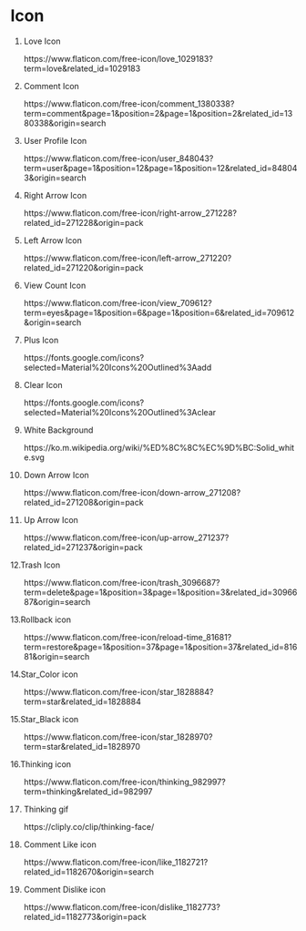 # Icon

1. Love Icon
<ol><a> https://www.flaticon.com/free-icon/love_1029183?term=love&related_id=1029183</a></ol>

2. Comment Icon
<ol><a> https://www.flaticon.com/free-icon/comment_1380338?term=comment&page=1&position=2&page=1&position=2&related_id=1380338&origin=search</a></ol>

3. User Profile Icon
<ol><a> https://www.flaticon.com/free-icon/user_848043?term=user&page=1&position=12&page=1&position=12&related_id=848043&origin=search</a></ol>

4. Right Arrow Icon
<ol><a>  https://www.flaticon.com/free-icon/right-arrow_271228?related_id=271228&origin=pack </a></ol>

5. Left Arrow Icon
<ol><a> https://www.flaticon.com/free-icon/left-arrow_271220?related_id=271220&origin=pack </a></ol>

6. View Count Icon
<ol><a> https://www.flaticon.com/free-icon/view_709612?term=eyes&page=1&position=6&page=1&position=6&related_id=709612&origin=search </a></ol>

7. Plus Icon
<ol><a>https://fonts.google.com/icons?selected=Material%20Icons%20Outlined%3Aadd</a></ol>

8. Clear Icon
<ol><a>https://fonts.google.com/icons?selected=Material%20Icons%20Outlined%3Aclear</a></ol>

9. White Background
<ol><a>https://ko.m.wikipedia.org/wiki/%ED%8C%8C%EC%9D%BC:Solid_white.svg</a></ol>

10. Down Arrow Icon
<ol><a> https://www.flaticon.com/free-icon/down-arrow_271208?related_id=271208&origin=pack </a></ol>

11. Up Arrow Icon
<ol><a> https://www.flaticon.com/free-icon/up-arrow_271237?related_id=271237&origin=pack </a></ol>

12.Trash Icon
<ol><a> https://www.flaticon.com/free-icon/trash_3096687?term=delete&page=1&position=3&page=1&position=3&related_id=3096687&origin=search </a></ol>

13.Rollback icon
<ol><a> https://www.flaticon.com/free-icon/reload-time_81681?term=restore&page=1&position=37&page=1&position=37&related_id=81681&origin=search </a></ol>

14.Star_Color icon
<ol><a> https://www.flaticon.com/free-icon/star_1828884?term=star&related_id=1828884 </a></ol>

15.Star_Black icon
<ol><a> https://www.flaticon.com/free-icon/star_1828970?term=star&related_id=1828970 </a></ol>

16.Thinking icon
<ol><a> https://www.flaticon.com/free-icon/thinking_982997?term=thinking&related_id=982997 </a></ol>

17. Thinking gif
<ol><a> https://cliply.co/clip/thinking-face/ </a></ol>

18. Comment Like icon
<ol><a> https://www.flaticon.com/free-icon/like_1182721?related_id=1182670&origin=search </a></ol>

19. Comment Dislike icon
<ol><a> https://www.flaticon.com/free-icon/dislike_1182773?related_id=1182773&origin=pack </a></ol>

